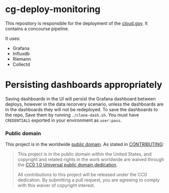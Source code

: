 # cg-deploy-monitoring

This repository is responsible for the deployment of the [cloud.gov](https://cloud.gov). It contains a concourse pipeline.

It uses:
- Grafana
- Influxdb
- Riemann
- Collectd

# Persisting dashboards appropriately
Saving dashboards in the UI will persist the Grafana dashboard between deploys, however in the data recorvery scenario, unless the dashboards are in the dashboards they will not be redeployed.
To save the dashboards to the repo, Save them by running `./clone-dash.sh`. You must have `CREDENTIALS` exported in your environment as `user:pass`.

### Public domain

This project is in the worldwide [public domain](LICENSE.md). As stated in [CONTRIBUTING](CONTRIBUTING.md):

> This project is in the public domain within the United States, and copyright and related rights in the work worldwide are waived through the [CC0 1.0 Universal public domain dedication](https://creativecommons.org/publicdomain/zero/1.0/).
>
> All contributions to this project will be released under the CC0 dedication. By submitting a pull request, you are agreeing to comply with this waiver of copyright interest.
